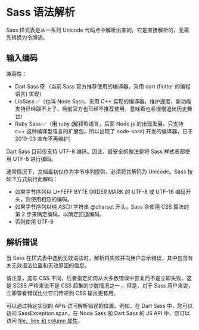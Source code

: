 # Sass 语法解析

Sass 样式表是从一系列 Unicode 代码点中解析出来的。它是直接解析的，无需先转换为令牌流。

## 输入编码

兼容性：

- Dart Sass :negative_squared_cross_mark: （当前 Sass 官方推荐使用的编译器，采用 dart (flutter 的编程语言) 实现）
- LibSass :white_check_mark:（也叫 Node Sass，采用 C++ 实现的编译器，维护速度、新功能支持已经跟不上了，目前官方也已经不推荐使用，意味着也会慢慢退出历史舞台）
- Ruby Sass :white_check_mark:（用 ruby (解释型语言，后面 Node.js 的出现发展，只支持 c++ 这种编译型语言的扩展包，所以出现了 node-sass) 开发的编译器，已于 2019-03 宣布不再维护）

Dart Sass 目前仅支持 UTF-8 编码。因此，最安全的做法是将 Sass 样式表都使用 UTF-8 进行编码。

通常情况下，文档最初仅作为字节序列提供，必须将其解码为 Unicode。Sass 按如下方式执行此解码：

- 如果字节序列以 U+FEFF BYTE ORDER MARK 的 UTF-8 或 UTF-16 编码开头，则使用相应的编码。
- 如果字节序列以纯 ASCII 字符串 @charset 开头，Sass 会使用 CSS 算法的第 2 步来确定编码，以确定回退编码。
- 否则使用 UTF-8

## 解析错误

当 Sass 在样式表中遇到无效语法时，解析将失败并向用户显示错误，其中包含有关无效语法位置和无效原因的信息。

请注意，这与 CSS 不同，后者指定如何从大多数错误中恢复而不是立即失败。这是 SCSS 严格来说不是 CSS 超集的少数情况之一 。但是，对于 Sass 用户来说，立即查看错误比让它们传递到 CSS 输出更有用。

可以通过特定实现的 APIs 访问解析错误的位置。例如，在 Dart Sass 中，您可以访问 SassException.span，在 Node Sass 和 Dart Sass 的 JS API 中，您可以访问 [file、line 和 column 属性](https://github.com/sass/node-sass#error-object)。
